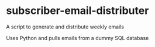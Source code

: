 # subscriber-email-distributer

A script to generate and distribute weekly emails

Uses Python and pulls emails from a dummy SQL database 
